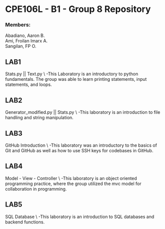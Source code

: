 # CPE106L - B1 - Group 8 Repository 
### Members: 
Abadiano, Aaron B.  
Ami, Froilan Imarx A.  
Sangilan, FP O.

## LAB1
Stats.py || Text.py \ 
-This Laboratory is an introductory to python fundamentals. The group was able
to learn printing statements, input statements, and loops.

## LAB2
Generator_modified.py || Stats.py \ 
-This laboratory is an introduction to file handling and string manipulation.

## LAB3
GitHub Introduction \ 
-This laboratory was an introductory to the basics of Git and GitHub as well as
how to use SSH keys for codebases in GitHub.


## LAB4
Model - View - Controller \ 
-This laboratory is an object oriented programming practice, where the group utilized
the mvc model for collaboration in programming.

## LAB5 
SQL Database \ 
-This laboratory is an introduction to SQL databases and backend functions.


